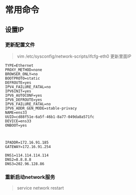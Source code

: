 # 常用命令  
## 设置IP  
### 更新配置文件
>vim /etc/sysconfig/network-scripts/ifcfg-eth0 
更新里面IP  
```
TYPE=Ethernet
PROXY_METHOD=none
BROWSER_ONLY=no
BOOTPROTO=static
DEFROUTE=yes
IPV4_FAILURE_FATAL=no
IPV6INIT=yes
IPV6_AUTOCONF=yes
IPV6_DEFROUTE=yes
IPV6_FAILURE_FATAL=no
IPV6_ADDR_GEN_MODE=stable-privacy
NAME=ens33
UUID=cd88f51e-6a5f-46b1-8a77-049da8a571fc
DEVICE=ens33
ONBOOT=yes



IPADDR=172.16.91.185
GATEWAY=172.16.91.254

DNS1=114.114.114.114
DNS2=8.8.8.8
DNS3=202.96.128.86
```
### 重新启动network服务  
>service network restart  

## 
